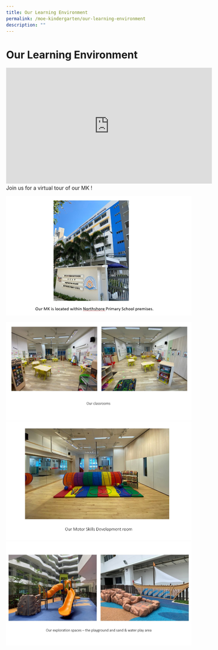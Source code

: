 ```yaml
---
title: Our Learning Environment
permalink: /moe-kindergarten/our-learning-environment
description: ""
---
```

# **Our Learning Environment**

<iframe width="560" height="315" src="https://www.youtube.com/embed/sC160_SpgCg" title="YouTube video player" frameborder="0" allow="accelerometer; autoplay; clipboard-write; encrypted-media; gyroscope; picture-in-picture" allowfullscreen></iframe>
Join us for a virtual tour of our MK !

![](/images/MK_Learning_Env_pic_01.jpg)

![](/images/MK_Learning_Env_pic_02.jpg)
![](/images/MK_Learning_Env_pic_03.jpg)
![](/images/MK_Learning_Env_pic_04.jpg)